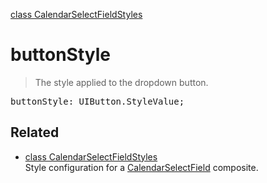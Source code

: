 [class CalendarSelectFieldStyles](CalendarSelectFieldStyles.md)

# buttonStyle

> The style applied to the dropdown button.

<pre class="docgen_signature">buttonStyle: UIButton.StyleValue;</pre>

## Related

- [<!--{ref:class}-->class CalendarSelectFieldStyles](CalendarSelectFieldStyles.md) \
    Style configuration for a [CalendarSelectField](CalendarSelectField.md) composite.
